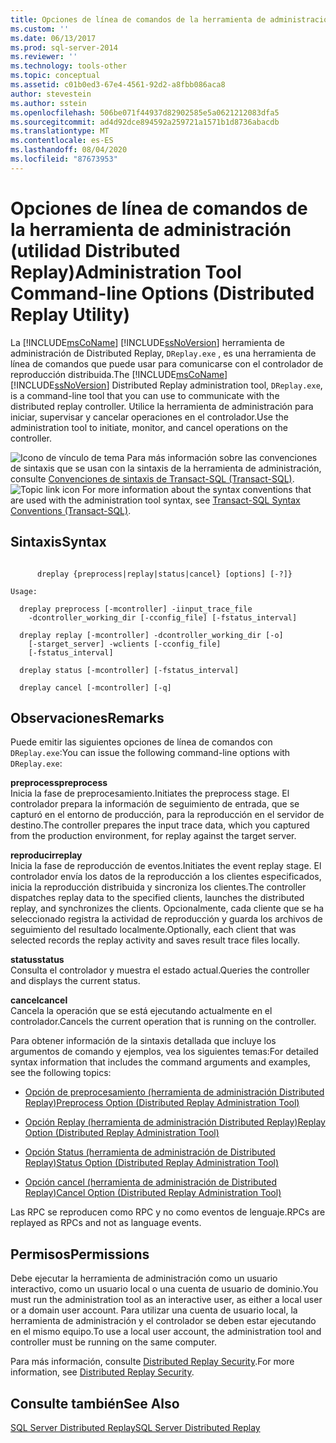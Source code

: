 ```yaml
---
title: Opciones de línea de comandos de la herramienta de administración (utilidad Distributed Replay) | Microsoft Docs
ms.custom: ''
ms.date: 06/13/2017
ms.prod: sql-server-2014
ms.reviewer: ''
ms.technology: tools-other
ms.topic: conceptual
ms.assetid: c01b0ed3-67e4-4561-92d2-a8fbb086aca8
author: stevestein
ms.author: sstein
ms.openlocfilehash: 506be071f44937d82902585e5a0621212083dfa5
ms.sourcegitcommit: ad4d92dce894592a259721a1571b1d8736abacdb
ms.translationtype: MT
ms.contentlocale: es-ES
ms.lasthandoff: 08/04/2020
ms.locfileid: "87673953"
---
```

# <a name="administration-tool-command-line-options-distributed-replay-utility"></a><span data-ttu-id="15e45-102">Opciones de línea de comandos de la herramienta de administración (utilidad Distributed Replay)</span><span class="sxs-lookup"><span data-stu-id="15e45-102">Administration Tool Command-line Options (Distributed Replay Utility)</span></span>
  <span data-ttu-id="15e45-103">La [!INCLUDE[msCoName](../../includes/msconame-md.md)] [!INCLUDE[ssNoVersion](../../includes/ssnoversion-md.md)] herramienta de administración de Distributed Replay, `DReplay.exe` , es una herramienta de línea de comandos que puede usar para comunicarse con el controlador de reproducción distribuida.</span><span class="sxs-lookup"><span data-stu-id="15e45-103">The [!INCLUDE[msCoName](../../includes/msconame-md.md)] [!INCLUDE[ssNoVersion](../../includes/ssnoversion-md.md)] Distributed Replay administration tool, `DReplay.exe`, is a command-line tool that you can use to communicate with the distributed replay controller.</span></span> <span data-ttu-id="15e45-104">Utilice la herramienta de administración para iniciar, supervisar y cancelar operaciones en el controlador.</span><span class="sxs-lookup"><span data-stu-id="15e45-104">Use the administration tool to initiate, monitor, and cancel operations on the controller.</span></span>  
  
 <span data-ttu-id="15e45-105">![Icono de vínculo de tema](../../database-engine/media/topic-link.gif "Icono de vínculo de tema") Para más información sobre las convenciones de sintaxis que se usan con la sintaxis de la herramienta de administración, consulte [Convenciones de sintaxis de Transact-SQL &#40;Transact-SQL&#41;](/sql/t-sql/language-elements/transact-sql-syntax-conventions-transact-sql).</span><span class="sxs-lookup"><span data-stu-id="15e45-105">![Topic link icon](../../database-engine/media/topic-link.gif "Topic link icon") For more information about the syntax conventions that are used with the administration tool syntax, see [Transact-SQL Syntax Conventions &#40;Transact-SQL&#41;](/sql/t-sql/language-elements/transact-sql-syntax-conventions-transact-sql).</span></span>  
  
## <a name="syntax"></a><span data-ttu-id="15e45-106">Sintaxis</span><span class="sxs-lookup"><span data-stu-id="15e45-106">Syntax</span></span>  
  
```  
  
      dreplay {preprocess|replay|status|cancel} [options] [-?]}  
  
Usage:  
  
  dreplay preprocess [-mcontroller] -iinput_trace_file  
    -dcontroller_working_dir [-cconfig_file] [-fstatus_interval]  
  
  dreplay replay [-mcontroller] -dcontroller_working_dir [-o]  
    [-starget_server] -wclients [-cconfig_file]  
    [-fstatus_interval]  
  
  dreplay status [-mcontroller] [-fstatus_interval]  
  
  dreplay cancel [-mcontroller] [-q]   
```  
  
## <a name="remarks"></a><span data-ttu-id="15e45-107">Observaciones</span><span class="sxs-lookup"><span data-stu-id="15e45-107">Remarks</span></span>  
 <span data-ttu-id="15e45-108">Puede emitir las siguientes opciones de línea de comandos con `DReplay.exe`:</span><span class="sxs-lookup"><span data-stu-id="15e45-108">You can issue the following command-line options with `DReplay.exe`:</span></span>  
  
 <span data-ttu-id="15e45-109">**preprocess**</span><span class="sxs-lookup"><span data-stu-id="15e45-109">**preprocess**</span></span>  
 <span data-ttu-id="15e45-110">Inicia la fase de preprocesamiento.</span><span class="sxs-lookup"><span data-stu-id="15e45-110">Initiates the preprocess stage.</span></span> <span data-ttu-id="15e45-111">El controlador prepara la información de seguimiento de entrada, que se capturó en el entorno de producción, para la reproducción en el servidor de destino.</span><span class="sxs-lookup"><span data-stu-id="15e45-111">The controller prepares the input trace data, which you captured from the production environment, for replay against the target server.</span></span>  
  
 <span data-ttu-id="15e45-112">**reproducir**</span><span class="sxs-lookup"><span data-stu-id="15e45-112">**replay**</span></span>  
 <span data-ttu-id="15e45-113">Inicia la fase de reproducción de eventos.</span><span class="sxs-lookup"><span data-stu-id="15e45-113">Initiates the event replay stage.</span></span> <span data-ttu-id="15e45-114">El controlador envía los datos de la reproducción a los clientes especificados, inicia la reproducción distribuida y sincroniza los clientes.</span><span class="sxs-lookup"><span data-stu-id="15e45-114">The controller dispatches replay data to the specified clients, launches the distributed replay, and synchronizes the clients.</span></span> <span data-ttu-id="15e45-115">Opcionalmente, cada cliente que se ha seleccionado registra la actividad de reproducción y guarda los archivos de seguimiento del resultado localmente.</span><span class="sxs-lookup"><span data-stu-id="15e45-115">Optionally, each client that was selected records the replay activity and saves result trace files locally.</span></span>  
  
 <span data-ttu-id="15e45-116">**status**</span><span class="sxs-lookup"><span data-stu-id="15e45-116">**status**</span></span>  
 <span data-ttu-id="15e45-117">Consulta el controlador y muestra el estado actual.</span><span class="sxs-lookup"><span data-stu-id="15e45-117">Queries the controller and displays the current status.</span></span>  
  
 <span data-ttu-id="15e45-118">**cancel**</span><span class="sxs-lookup"><span data-stu-id="15e45-118">**cancel**</span></span>  
 <span data-ttu-id="15e45-119">Cancela la operación que se está ejecutando actualmente en el controlador.</span><span class="sxs-lookup"><span data-stu-id="15e45-119">Cancels the current operation that is running on the controller.</span></span>  
  
 <span data-ttu-id="15e45-120">Para obtener información de la sintaxis detallada que incluye los argumentos de comando y ejemplos, vea los siguientes temas:</span><span class="sxs-lookup"><span data-stu-id="15e45-120">For detailed syntax information that includes the command arguments and examples, see the following topics:</span></span>  
  
-   [<span data-ttu-id="15e45-121">Opción de preprocesamiento &#40;herramienta de administración Distributed Replay&#41;</span><span class="sxs-lookup"><span data-stu-id="15e45-121">Preprocess Option &#40;Distributed Replay Administration Tool&#41;</span></span>](preprocess-option-distributed-replay-administration-tool.md)  
  
-   [<span data-ttu-id="15e45-122">Opción Replay &#40;herramienta de administración Distributed Replay&#41;</span><span class="sxs-lookup"><span data-stu-id="15e45-122">Replay Option &#40;Distributed Replay Administration Tool&#41;</span></span>](replay-option-distributed-replay-administration-tool.md)  
  
-   [<span data-ttu-id="15e45-123">Opción Status &#40;herramienta de administración de Distributed Replay&#41;</span><span class="sxs-lookup"><span data-stu-id="15e45-123">Status Option &#40;Distributed Replay Administration Tool&#41;</span></span>](status-option-distributed-replay-administration-tool.md)  
  
-   [<span data-ttu-id="15e45-124">Opción cancel &#40;herramienta de administración de Distributed Replay&#41;</span><span class="sxs-lookup"><span data-stu-id="15e45-124">Cancel Option &#40;Distributed Replay Administration Tool&#41;</span></span>](cancel-option-distributed-replay-administration-tool.md)  
  
 <span data-ttu-id="15e45-125">Las RPC se reproducen como RPC y no como eventos de lenguaje.</span><span class="sxs-lookup"><span data-stu-id="15e45-125">RPCs are replayed as RPCs and not as language events.</span></span>  
  
## <a name="permissions"></a><span data-ttu-id="15e45-126">Permisos</span><span class="sxs-lookup"><span data-stu-id="15e45-126">Permissions</span></span>  
 <span data-ttu-id="15e45-127">Debe ejecutar la herramienta de administración como un usuario interactivo, como un usuario local o una cuenta de usuario de dominio.</span><span class="sxs-lookup"><span data-stu-id="15e45-127">You must run the administration tool as an interactive user, as either a local user or a domain user account.</span></span> <span data-ttu-id="15e45-128">Para utilizar una cuenta de usuario local, la herramienta de administración y el controlador se deben estar ejecutando en el mismo equipo.</span><span class="sxs-lookup"><span data-stu-id="15e45-128">To use a local user account, the administration tool and controller must be running on the same computer.</span></span>  
  
 <span data-ttu-id="15e45-129">Para más información, consulte [Distributed Replay Security](distributed-replay-security.md).</span><span class="sxs-lookup"><span data-stu-id="15e45-129">For more information, see [Distributed Replay Security](distributed-replay-security.md).</span></span>  
  
## <a name="see-also"></a><span data-ttu-id="15e45-130">Consulte también</span><span class="sxs-lookup"><span data-stu-id="15e45-130">See Also</span></span>  
 [<span data-ttu-id="15e45-131">SQL Server Distributed Replay</span><span class="sxs-lookup"><span data-stu-id="15e45-131">SQL Server Distributed Replay</span></span>](sql-server-distributed-replay.md)  
  
  
